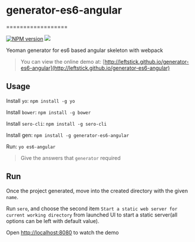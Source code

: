 # generator-es6-angular
==================

[![NPM version][npm-image]][npm-url]
![][david-url]

Yeoman generator for es6 based angular skeleton with webpack


> You can view the online demo at: [http://leftstick.github.io/generator-es6-angular](http://leftstick.github.io/generator-es6-angular)


## Usage ##

Install `yo`: `npm install -g yo`

Install `bower`: `npm install -g bower`

Install `sero-cli`: `npm install -g sero-cli`

Install gen: `npm install -g generator-es6-angular`

Run: `yo es6-angular`

> Give the answers that `generator` required

## Run ##

Once the project generated, move into the created directory with the given `name`.

Run `sero`, and choose the second item `Start a static web server for current working directory` from launched UI to start a static server(all options can be left with default value).

Open [http://localhost:8080](http://localhost:8080) to watch the demo

[npm-url]: https://npmjs.org/package/generator-es6-angular
[npm-image]: https://badge.fury.io/js/generator-es6-angular.png
[david-url]: https://david-dm.org/leftstick/generator-es6-angular.png